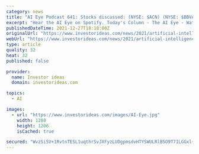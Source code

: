 ```yaml
---
category: news
title: "AI Eye Podcast 641: Stocks discussed: (NYSE: $ACN) (NYSE: $BBVA) (Nasdaq: $BIDU)"
excerpt: "Hear the AI Eye on Spotify. Today's Column - The AI Eye - Watching stock news, deal tracker and advancements in artificial intelligence. Stocks discussed: (NYSE:ACN"
publishedDateTime: 2021-12-27T18:18:00Z
originalUrl: "https://www.investorideas.com/news/2021/artificial-intelligence/12271ACN-BBVA-BIDU.asp"
webUrl: "https://www.investorideas.com/news/2021/artificial-intelligence/12271ACN-BBVA-BIDU.asp"
type: article
quality: 32
heat: 32
published: false

provider:
  name: Investor ideas
  domain: investorideas.com

topics:
  - AI

images:
  - url: "https://www.investorideas.com/images/AI-Eye.jpg"
    width: 1280
    height: 1206
    isCached: true

secured: "WvzSi5V+1RvtnTESL1uqthrSvJXFyzLUDgpmsdvHTYSWULRlB5O9T71LGGxl+AEK0+PUz8DlmmWJPGmPPj4T0AUWCYkN5cWaJfqqK8hpWmJemefpsnSyjUaXqVq1YCXbn0lOiKL/YtYlU6yeINUTaRrM032MULXv0nMUOh6FJHy9xxzHRaCKT/u7BWRB4Kvr9PS26dT7w/rBM/SuP9dBmBlxE+nUkgZuEcWNe/KuRxVdeqym/GXyb+u52/nUasVFMf/Aymbhx79yZZWs0BNc9eMz5jLjTETjZXReDq33ZAr5UklHxkbQ8TB5UiWJ+sWEfel/+N5c6tnWhvfWWLX9XBpSN6BFWamZ55qt1GWGyC4=;PgM1ztUmE2wYxjo1hz5wVQ=="
---
```


